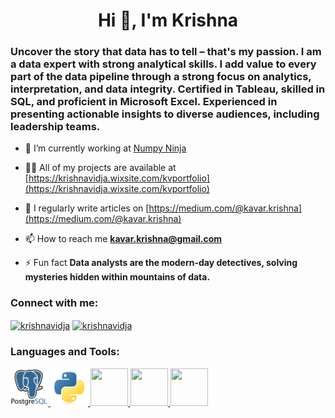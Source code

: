 <h1 align="center">Hi 👋, I'm Krishna</h1>
<h3 align="left">Uncover the story that data has to tell – that's my passion. I am a data expert with strong analytical skills. I add value to every part of the data pipeline through a strong focus on analytics, interpretation, and data integrity. Certified in Tableau, skilled in SQL, and proficient in Microsoft Excel. Experienced in presenting actionable insights to diverse audiences, including leadership teams.</h3>

- 🔭 I’m currently working at [Numpy Ninja](https://www.numpyninja.com/)

- 👨‍💻 All of my projects are available at [https://krishnavidja.wixsite.com/kvportfolio](https://krishnavidja.wixsite.com/kvportfolio)

- 📝 I regularly write articles on [https://medium.com/@kavar.krishna](https://medium.com/@kavar.krishna)

- 📫 How to reach me **kavar.krishna@gmail.com**

- ⚡ Fun fact **Data analysts are the modern-day detectives, solving mysteries hidden within mountains of data.**
<h3 align="left">Connect with me:</h3>
<p align="left">
<a href="https://linkedin.com/in/krishnavidja" target="blank"><img align="center" src="https://raw.githubusercontent.com/rahuldkjain/github-profile-readme-generator/master/src/images/icons/Social/linked-in-alt.svg" alt="krishnavidja" height="50" width="60" /></a>
<a href="https://medium.com/krishnavidja" target="blank"><img align="center" src="https://raw.githubusercontent.com/rahuldkjain/github-profile-readme-generator/master/src/images/icons/Social/medium.svg" alt="krishnavidja" height="50" width="60" /></a>
</p>

<h3 align="left">Languages and Tools:</h3>
<p align="left"> <a href="https://www.postgresql.org" target="_blank" rel="noreferrer"> <img src="https://raw.githubusercontent.com/devicons/devicon/master/icons/postgresql/postgresql-original-wordmark.svg" alt="postgresql" width="60" height="60"/>
</a> 
<a href="https://www.python.org" target="_blank" rel="noreferrer"> <img src="https://raw.githubusercontent.com/devicons/devicon/master/icons/python/python-original.svg" alt="python" width="60" height="60"/>
</a> 
<a href="https://www.python.org" target="_blank" rel="noreferrer"> <img src="https://github.com/KrishnaVidja/My-Profile/assets/106781881/0a70320e-fbbd-4045-b1bc-e8b71171ff1a" width="60" height="60"/>
</a> 
<a href="https://www.python.org" target="_blank" rel="noreferrer"> <img src="https://github.com/KrishnaVidja/My-Profile/assets/106781881/6fbd43c3-c288-45df-bd09-cdaa33fd9744" width="60" height="60"/>
</a> 
<a href="https://www.python.org" target="_blank" rel="noreferrer"> <img src="https://github.com/KrishnaVidja/My-Profile/assets/106781881/68eb1c8c-5f65-4d0f-8823-f98e17475638" width="60" height="60"/>
</p>




